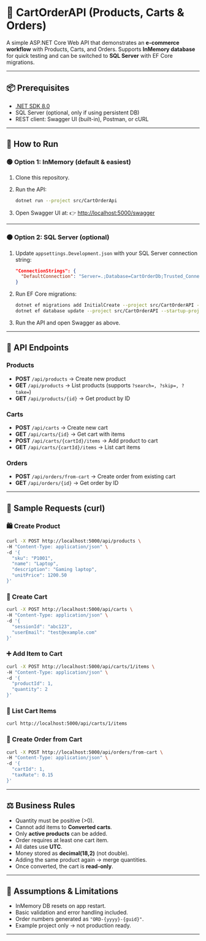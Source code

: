 # 🛒 CartOrderAPI (Products, Carts & Orders)

A simple ASP.NET Core Web API that demonstrates an **e-commerce workflow** with Products, Carts, and Orders.
Supports **InMemory database** for quick testing and can be switched to **SQL Server** with EF Core migrations.

---

## 📦 Prerequisites

* [.NET SDK 8.0](https://dotnet.microsoft.com/en-us/download/dotnet/8.0)
* SQL Server (optional, only if using persistent DB)
* REST client: Swagger UI (built-in), Postman, or cURL

---

## 🚀 How to Run

### 🟢 Option 1: InMemory (default & easiest)

1. Clone this repository.
2. Run the API:

   ```bash
   dotnet run --project src/CartOrderApi
   ```
3. Open Swagger UI at:
   👉 [http://localhost:5000/swagger](http://localhost:5000/swagger)

---

### 🟠 Option 2: SQL Server (optional)

1. Update `appsettings.Development.json` with your SQL Server connection string:

   ```json
   "ConnectionStrings": {
     "DefaultConnection": "Server=.;Database=CartOrderDb;Trusted_Connection=True;TrustServerCertificate=True"
   }
   ```
2. Run EF Core migrations:

   ```bash
   dotnet ef migrations add InitialCreate --project src/CartOrderAPI --startup-project src/CartOrderAPI
   dotnet ef database update --project src/CartOrderAPI --startup-project src/CartOrderAPI
   ```
3. Run the API and open Swagger as above.

---

## 📖 API Endpoints

### Products

* **POST** `/api/products` → Create new product
* **GET** `/api/products` → List products (supports `?search=, ?skip=, ?take=`)
* **GET** `/api/products/{id}` → Get product by ID

### Carts

* **POST** `/api/carts` → Create new cart
* **GET** `/api/carts/{id}` → Get cart with items
* **POST** `/api/carts/{cartId}/items` → Add product to cart
* **GET** `/api/carts/{cartId}/items` → List cart items

### Orders

* **POST** `/api/orders/from-cart` → Create order from existing cart
* **GET** `/api/orders/{id}` → Get order by ID

---

## 📌 Sample Requests (curl)

### 🛍️ Create Product

```bash
curl -X POST http://localhost:5000/api/products \
-H "Content-Type: application/json" \
-d '{
  "sku": "P1001",
  "name": "Laptop",
  "description": "Gaming laptop",
  "unitPrice": 1200.50
}'
```

### 🛒 Create Cart

```bash
curl -X POST http://localhost:5000/api/carts \
-H "Content-Type: application/json" \
-d '{
  "sessionId": "abc123",
  "userEmail": "test@example.com"
}'
```

### ➕ Add Item to Cart

```bash
curl -X POST http://localhost:5000/api/carts/1/items \
-H "Content-Type: application/json" \
-d '{
  "productId": 1,
  "quantity": 2
}'
```

### 📃 List Cart Items

```bash
curl http://localhost:5000/api/carts/1/items
```

### 📝 Create Order from Cart

```bash
curl -X POST http://localhost:5000/api/orders/from-cart \
-H "Content-Type: application/json" \
-d '{
  "cartId": 1,
  "taxRate": 0.15
}'
```

---

## ⚖️ Business Rules

* Quantity must be positive (>0).
* Cannot add items to **Converted carts**.
* Only **active products** can be added.
* Order requires at least one cart item.
* All dates use **UTC**.
* Money stored as **decimal(18,2)** (not double).
* Adding the same product again → merge quantities.
* Once converted, the cart is **read-only**.

---

## 📝 Assumptions & Limitations

* InMemory DB resets on app restart.
* Basic validation and error handling included.
* Order numbers generated as `"ORD-{yyyy}-{guid}"`.
* Example project only → not production ready.

---
